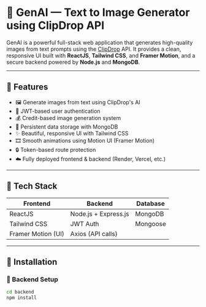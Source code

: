 # 🌟 GenAI — Text to Image Generator using ClipDrop API

GenAI is a powerful full-stack web application that generates high-quality images from text prompts using the [ClipDrop](https://clipdrop.co/) API. It provides a clean, responsive UI built with **ReactJS**, **Tailwind CSS**, and **Framer Motion**, and a secure backend powered by **Node.js** and **MongoDB**.

---

## 🚀 Features

- 🖼️ Generate images from text using ClipDrop's AI
- 🔐 JWT-based user authentication
- 💰 Credit-based image generation system
- 💾 Persistent data storage with MongoDB
- ✨ Beautiful, responsive UI with Tailwind CSS
- 🎞️ Smooth animations using Motion UI (Framer Motion)
- 🔒 Token-based route protection
- ☁️ Fully deployed frontend & backend (Render, Vercel, etc.)

---

## 🧱 Tech Stack

| Frontend            | Backend              | Database    |
|---------------------|----------------------|-------------|
| ReactJS             | Node.js + Express.js | MongoDB     |
| Tailwind CSS        | JWT Auth             | Mongoose    |
| Framer Motion (UI)  | Axios (API calls)    |             |

---

## 🔧 Installation

### 🔹 Backend Setup

```bash
cd backend
npm install
